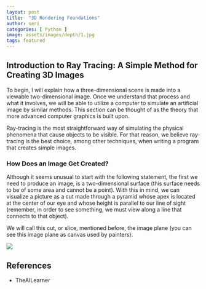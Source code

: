 ```yaml
---
layout: post
title:  "3D Rendering Foundations"
author: seri
categories: [ Python ]
image: assets/images/depth/1.jpg
tags: featured
---
```


<!--more-->

<h2> Introduction to Ray Tracing: A Simple Method for Creating 3D Images </h2>

To begin, I will explain how a three-dimensional scene is made into a viewable two-dimensional image. Once we understand that process and what it involves, we will be able to utilize a computer to simulate an artificial image by similar methods. This section can be thought of as the theory that more advanced computer graphics is built upon. 

Ray-tracing is the most straightforward way of simulating the physical phenomena that cause objects to be visible. For that reason, we believe ray-tracing is the best choice, among other techniques, when writing a program that creates simple images. 

<h3> How Does an Image Get Created? </h3>

Although it seems unusual to start with the following statement, the first we need to produce an image, is a two-dimensional surface (this surface needs to be of some area and cannot be a point). With this in mind, we can visualize a picture as a cut made through a pyramid whose apex is located at the center of our eye and whose height is parallel to our line of sight (remember, in order to see something, we must view along a line that connects to that object). 

We will call this cut, or slice, mentioned before, the image plane (you can see this image plane as canvas used by painters). 


<picture><img src="{{site.baseurl}}/assets/images/disparity.png"></picture>

<h2> References </h2>
<ul><li><a=href=""> TheAILearner </a></li>
</ul>

